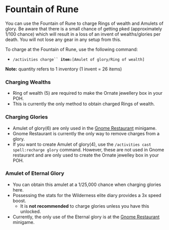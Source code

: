 # Fountain of Rune

You can use the Fountain of Rune to charge Rings of wealth and Amulets of glory. Be aware that there is a small chance of getting pked (approximately 1/100 chance) which will result in a loss of an invent of wealths/glories per death. You will not lose any gear in any setup from this.

To charge at the Fountain of Rune, use the following command:

* `/activities charge`` `**`item:`**`[Amulet of glory/Ring of wealth]`

**Note:** quantity refers to 1 inventory (1 invent = 26 items)

### Charging Wealths

* Ring of wealth (5) are required to make the Ornate jewellery box in your POH.
* This is currently the only method to obtain charged Rings of wealth.

### Charging Glories

* Amulet of glory(6) are only used in the [Gnome Restaurant](https://wiki.oldschool.gg/minigames/gnome-restaurant) minigame.
* Gnome Restaurant is currently the only way to remove charges from a glory.
* If you want to create Amulet of glory(4), use the  `/activities cast spell:recharge glory` command. However, these are not used in Gnome restaurant and are only used to create the Ornate jewelley box in your POH.

### Amulet of Eternal Glory

* You can obtain this amulet at a 1/25,000 chance when charging glories here.
* Possessing the stats for the Wilderness elite diary provides a 3x speed boost.
  * It is **not recommended** to charge glories unless you have this unlocked.
* Currently, the only use of the Eternal glory is at the [Gnome Restaurant](https://wiki.oldschool.gg/minigames/gnome-restaurant) minigame.



